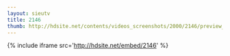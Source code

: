```yaml
---
layout: sieutv
title: 2146
thumb: http://hdsite.net/contents/videos_screenshots/2000/2146/preview_360p.mp4.jpg
---
```

{% include iframe src='http://hdsite.net/embed/2146' %}
 
